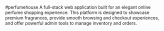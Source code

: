 #perfumehouse
A full-stack web application built for an elegant online perfume shopping experience. This platform is designed to showcase premium fragrances, provide smooth browsing and checkout experiences, and offer powerful admin tools to manage inventory and orders.
